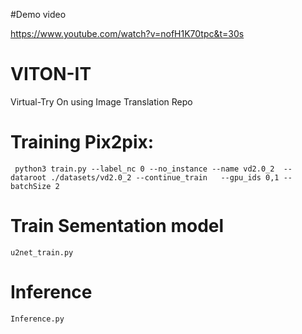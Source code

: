 #Demo video 

https://www.youtube.com/watch?v=nofH1K70tpc&t=30s

# VITON-IT
Virtual-Try On using Image Translation Repo


# Training Pix2pix:
```
 python3 train.py --label_nc 0 --no_instance --name vd2.0_2  --dataroot ./datasets/vd2.0_2 --continue_train   --gpu_ids 0,1 --batchSize 2 
```

# Train Sementation model
```
u2net_train.py

```


# Inference
```
Inference.py
```


